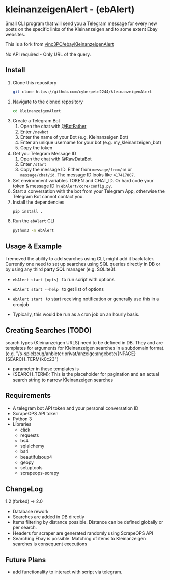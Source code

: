 # kleinanzeigenAlert - (ebAlert)
Small CLI program that will send you a Telegram message for every new posts on the specific links of the Kleinanzeigen and to some extent Ebay websites. 

This is a fork from [vinc3PO/ebayKleinanzeigenAlert](https://github.com/vinc3PO/ebayKleinanzeigenAlert)

No API required - Only URL of the query.

## Install

1. Clone this repository
   ```sh
   git clone https://github.com/cyberpete2244/kleinanzeigenAlert
   ```
2. Navigate to the cloned repository
   ```sh
   cd kleinanzeigenAlert
   ```
3. Create a Telegram Bot
   1. Open the chat with [@BotFather](https://t.me/BotFather)
   2. Enter `/newbot`
   3. Enter the name of your Bot (e.g. Kleinanzeigen Bot)
   4. Enter an unique username for your bot (e.g. my_kleinanzeigen_bot)
   5. Copy the token
4. Get you Telegram Message ID
   1. Open the chat with [@RawDataBot](https://t.me/RawDataBot)
   2. Enter `/start`
   3. Copy the message ID. Either from `message/from/id` or `message/chat/id`. The message ID looks like `417417807`.
5. Set environment variables TOKEN and CHAT_ID. Or hard code your token & message ID in `ebAlert/core/config.py`.
6. Start a conversation with the bot from your Telegram App, otherwise the Telegram Bot cannot contact you.
7. Install the dependencies
   ```sh
   pip install .
   ```
8. Run the `ebAlert` CLI
   ```sh
   python3 -m ebAlert
   ```

## Usage & Example
I removed the ability to add searches using CLI, might add it back later. Currently one need to set up searches using SQL queries directly in DB or by using any third party SQL manager (e.g. SQLite3). 
* ```ebAlert start [opts] ``` to run script with options
* ```ebAlert start --help ``` to get list of options
  
* ```ebAlert start ``` to start receiving notification or generally use this in a cronjob

* Typically, this would be run as a cron job on an hourly basis.

## Creating Searches (TODO)
search types (Kleinanzeigen URLS) need to be defined in DB. They and are templates for arguments for Kleinanzeigen searches in a subdomain format. (e.g. "/s-spielzeug/anbieter:privat/anzeige:angebote/{NPAGE}{SEARCH_TERM}k0c23")
* parameter in these templates is
* {SEARCH_TERM}: This is the placeholder for pagination and an actual search string to narrow Kleinanzeigen searches 

## Requirements
* A telegram bot API token and your personal conversation ID
* ScrapeOPS API token
* Python 3
* Libraries
  * click
  * requests
  * bs4
  * sqlalchemy
  * bs4
  * beautifulsoup4
  * geopy
  * setuptools
  * scrapeops-scrapy

## ChangeLog
  1.2 (forked) -> 2.0
* Database rework
* Searches are added in DB directly
* Items filtering by distance possible. Distance can be defined globally or per search.
* Headers for scraper are generated randomly using ScrapeOPS API
* Searching Ebay is possible. Matching of items to Kleinanzeigen searches is consequent executions

## Future Plans

* add functionality to interact with script via telegram.
